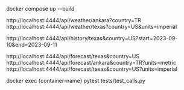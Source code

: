docker compose up --build


http://localhost:4444/api/weather/ankara?country=TR
http://localhost:4444/api/weather/texas?country=US&units=imperial




http://localhost:4444/api/history/texas&country=US?start=2023-09-10&end=2023-09-11



http://localhost:4444/api/forecast/texas&country=US
http://localhost:4444/api/forecast/ankara&country=TR?units=metric
http://localhost:4444/api/forecast/texas&country=US?units=imperial


docker exec {container-name} pytest tests/test_calls.py


